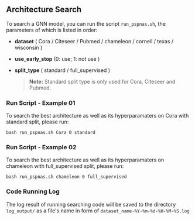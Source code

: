 ##  Architecture Search

To search a GNN model, you can run the script `run_pspnas.sh`, the parameters of which is listed in order:

+ **dataset** ( Cora / Citeseer / Pubmed / chameleon / cornell / texas / wisconsin )

+ **use_early_stop** (0: use;  1: not use )

+ **split_type** ( standard / full_supervised )

  > **Note:** Standard split type is only used for Cora, Citeseer and Pubmed. 

### Run Script - Example 01

To search the best architecture as well as its hyperparamaters on Cora with standard split, please run: 

```
bash run_pspnas.sh Cora 0 standard
```

### Run Script - Example 02

To search the best architecture as well as its hyperparamaters on chameleon with full_supervised split, please run: 

```
bash run_pspnas.sh chameleon 0 full_supervised
```

### Code Running Log

The log result of running searching code will be saved to the directory `log_output/` as a file's name in form of `dataset_name-%Y-%m-%d-%H-%M-%S.log`

